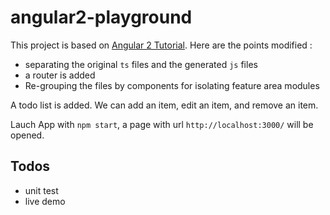 # angular2-playground

This project is based on [Angular 2 Tutorial](https://angular.io/docs/ts/latest/tutorial/). Here are the points modified :
* separating the original `ts` files and the generated `js` files
* a router is added
* Re-grouping the files by components for isolating feature area modules

A todo list is added. We can add an item, edit an item, and remove an item.

Lauch App with `npm start`, a page with url `http://localhost:3000/` will be opened.

## Todos
* unit test
* live demo
